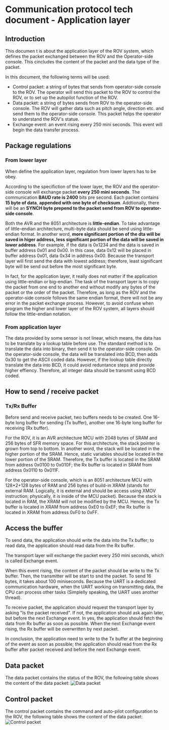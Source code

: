 # Communication protocol tech document - Application layer



## Introduction

This documen t is about the application layer of the ROV system, which defines the packet exchanged between the ROV and the Operator-side console. This cincludes the content of the packet and the data type of the packet.

In this document, the following terms will be used:
- Control packet: a string of bytes that sends from operator-side console to the ROV. The operator will send this packet to the ROV to control the ROV, or to set up the autopilot function of the ROV.
- Data packet: a string of bytes sends from ROV to the operator-side console. The ROV will gather data such as pitch angle, direction etc. and send them to the operator-side console. This packet helps the operator to understand the ROV's statue.
- Exchange event: an event rising every 250 mini seconds. This event will begin the data transfer process.


## Package regulations

### From lower layer

When define the application layer, regulation from lower layers has to be obey.

According to the specifiction of the lower layer, the ROV and the operator-side console will exchange packet __every 250 mini seconds__. The communication __BAUD rate is 2400__ bits pre second. Each packet contains __15 byte of data__, __appended with one byte of checksum__. Addtionally, there will be an __SYNCH byte prepend to the packet send from ROV to operator-side console__.

Both the AVR and the 8051 architecture is __little-endian__. To take advantage of little-endian architecture, multi-byte data should be send using little-endian format. In another word, __more significant portion of the dta will be saved in higer address, less significant portion of the data will be saved in lower address__. For example, if the data is 0x1234 and the data is saved in buffer address 0x01 and 0x00. In this case, data 0x12 will be placed in buffer address 0x01, data 0x34 in address 0x00. Because the transport layer will first send the data with lowest address; therefore, least significant byte will be send out before the most significant byte.

In fact, for the application layer, it really does not matter if the application using little-endian or big-endian. The task of the transport layer is to copy the packet from one end to another end without modify any bytes of the packet or the order of the packet. Therefore, as long as the ROV and the operator-side console follows the same endian format, there will not be any error in the packet exchange process. However, to avoid confuse when program the higher and lower layer of the ROV system, all layers should follow the little-endian notation.

### From application layer

The data provided by some sensor is not linear, which means, the data has to be translate by a lookup table before use. The standard method is to translate the data into binary, then send it to the operator-side console. On the operator-side console, the data will be translated into BCD, then adds 0x30 to get the ASCII coded data. However, if the lookup table directly translate the data into BCD, it could avoid reduntance steps and provide higher effiency. Therefore, all integer data should be transmit using BCD coded.


## How to send / receive packet

### Tx/Rx Buffer

Before send and receive packet, two buffers needs to be created. One 16-byte long buffer for sending (Tx buffer), another one 16-byte long buffer for receiving (Rx buffer).

For the ROV, it is an AVR architecture MCU with 2048 bytes of SRAM and 256 bytes of SFR memory space. For this architecture, the stack pointer is grown from top to bottom. In another word, the stack will be located in the higher portion of the SRAM. Hence, static variables should be located in the lower portion of the SRAM. Therefore, the Tx buffer is located in the SRAM from address 0x0100 to 0x010F; the Rx buffer is located in SRAM from address 0x0110 to 0x011F.

For the operator-side console, which is an 8051 architecture MCU with 128*2+128 bytes of RAM and 256 bytes of build-in XRAM (stands for external RAM. Logically, it is external and should be access using XMOV instruction; physically, it is inside of the MCU packet). Because the stack is located in RAM, the XRAM will not be modified by the MCU. Hence, the Tx buffer is located in XRAM from address 0xE0 to 0xEF; the Rx buffer is located in XRAM from address 0xF0 to 0xFF.

## Access the buffer

To send data, the application should write the data into the Tx buffer; to read data, the application should read data from the Rx buffer.

The transport layer will exchange the packet every 250 mini seconds, which is called Exchange event.

When this event rising, the content of the packet should be write to the Tx buffer. Then, the transmitter will be start to snd the packet. To send 16 bytes, it takes about 100 miniseconds. Because the UART is a dedicated communication hardware, when the UART working on transmitting data, the CPU can process other tasks (Simplelly speaking, the UART uses another thread).

To receive packet, the application should request the transport layer by asking "Is the packet received". If not, the application should ask again later, but before the next Exchange event. In yes, the application should fetch the data from Rx buffer as soon as possible. When the next Exchange event rising, the Rx buffer will be overwritten by next packet.

In conclusion, the application need to write to the Tx buffer at the beginning of the event as soon as possible; the application should read from the Rx buffer after packet received and before the next Exchange event.


## Data packet

The data packet contains the status of the ROV, the following table shows the content of the data packet:
![Data packet](https://raw.githubusercontent.com/captdam/DD-40/master/Communication/communication-application-datapacket.jpeg "Data packet")


## Control packet

The control packet contains the command and auto-pilot configuration to the ROV, the following table shows the content of the data packet:
![Control packet](https://raw.githubusercontent.com/captdam/DD-40/master/Communication/communication-application-controlpacket.jpeg "Control packet")